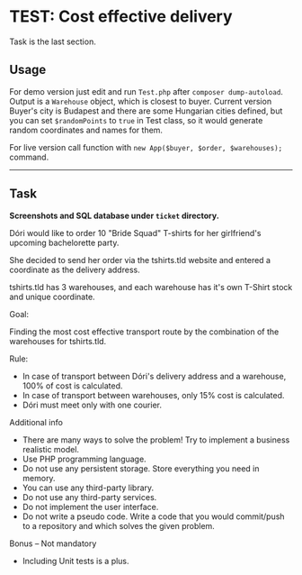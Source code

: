# TEST: Cost effective delivery

Task is the last section.

## Usage

For demo version just edit and run `Test.php` after `composer dump-autoload`. Output is a `Warehouse` object, which is closest to buyer. Current version Buyer's city is Budapest and there are some Hungarian cities defined, but you can set `$randomPoints` to `true` in Test class, so it would generate random coordinates and names for them.

For live version call function with `new App($buyer, $order, $warehouses);` command.

---

## Task

**Screenshots and SQL database under `ticket` directory.**

Dóri would like to order 10 "Bride Squad" T-shirts for her girlfriend's upcoming bachelorette party.

She decided to send her order via the tshirts.tld website and entered a coordinate as the delivery address. 

tshirts.tld has 3 warehouses, and each warehouse has it's own T-Shirt stock and unique coordinate.

Goal:

Finding the most cost effective transport route by the combination of the warehouses for tshirts.tld.

Rule:

* In case of transport between Dóri's delivery address and a warehouse, 100% of cost is calculated.
* In case of transport between warehouses, only 15% cost is calculated.
* Dóri must meet only with one courier.

Additional info

* There are many ways to solve the problem! Try to implement a business realistic model.
* Use PHP programming language.
* Do not use any persistent storage. Store everything you need in memory.
* You can use any third-party library.
* Do not use any third-party services.
* Do not implement the user interface.
* Do not write a pseudo code. Write a code that you would commit/push to a repository and which solves the given problem.

Bonus – Not mandatory

* Including Unit tests is a plus.
